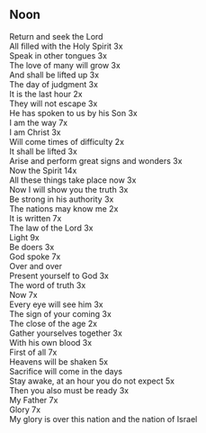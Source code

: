 ## Noon

Return and seek the Lord  
All filled with the Holy Spirit 3x  
Speak in other tongues 3x  
The love of many will grow 3x  
And shall be lifted up 3x  
The day of judgment 3x  
It is the last hour 2x  
They will not escape 3x  
He has spoken to us by his Son 3x  
I am the way 7x  
I am Christ 3x  
Will come times of difficulty 2x  
It shall be lifted 3x  
Arise and perform great signs and wonders 3x  
Now the Spirit 14x  
All these things take place now 3x  
Now I will show you the truth 3x  
Be strong in his authority 3x  
The nations may know me 2x  
It is written 7x  
The law of the Lord 3x  
Light 9x  
Be doers 3x  
God spoke 7x  
Over and over  
Present yourself to God 3x  
The word of truth 3x  
Now 7x  
Every eye will see him 3x  
The sign of your coming 3x  
The close of the age 2x  
Gather yourselves together 3x  
With his own blood 3x  
First of all 7x  
Heavens will be shaken 5x  
Sacrifice will come in the days  
Stay awake, at an hour you do not expect 5x  
Then you also must be ready 3x  
My Father 7x  
Glory 7x  
My glory is over this nation and the nation of Israel  
